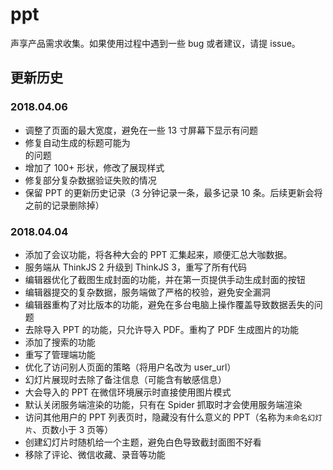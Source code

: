 # ppt

声享产品需求收集。如果使用过程中遇到一些 bug 或者建议，请提 issue。

## 更新历史

### 2018.04.06

* 调整了页面的最大宽度，避免在一些 13 寸屏幕下显示有问题
* 修复自动生成的标题可能为 <br> 的问题
* 增加了 100+ 形状，修改了展现样式
* 修复部分复杂数据验证失败的情况
* 保留 PPT 的更新历史记录（3 分钟记录一条，最多记录 10 条。后续更新会将之前的记录删除掉）

### 2018.04.04

* 添加了会议功能，将各种大会的 PPT  汇集起来，顺便汇总大咖数据。
* 服务端从 ThinkJS 2 升级到 ThinkJS 3，重写了所有代码
* 编辑器优化了截图生成封面的功能，并在第一页提供手动生成封面的按钮
* 编辑器提交的复杂数据，服务端做了严格的校验，避免安全漏洞
* 编辑器重构了对比版本的功能，避免在多台电脑上操作覆盖导致数据丢失的问题
* 去除导入 PPT 的功能，只允许导入 PDF。重构了 PDF 生成图片的功能
* 添加了搜索的功能
* 重写了管理端功能
* 优化了访问别人页面的策略（将用户名改为 user_url）
* 幻灯片展现时去除了备注信息（可能含有敏感信息）
* 大会导入的 PPT 在微信环境展示时直接使用图片模式
* 默认关闭服务端渲染的功能，只有在 Spider 抓取时才会使用服务端渲染
* 访问其他用户的 PPT 列表页时，隐藏没有什么意义的 PPT（名称为`未命名幻灯片`、页数小于 3 页等）
* 创建幻灯片时随机给一个主题，避免白色导致截封面图不好看
* 移除了评论、微信收藏、录音等功能
